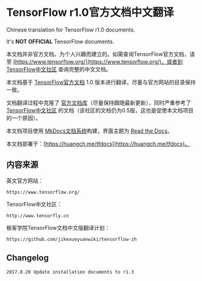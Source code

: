 # TensorFlow r1.0官方文档中文翻译
Chinese translation for TensorFlow r1.0 documents.

It's **NOT OFFICIAL** TensorFlow documents.

本文档并非官方文档，为个人兴趣而建立的。如需查询TensorFlow官方文档，请至 [https://www.tensorflow.org/](https://www.tensorflow.org/)，或者到 [TensorFlow中文社区](http://www.tensorfly.cn/) 查询完整的中文文档。


本文档基于 [TensorFlow官方文档](https://www.tensorflow.org/) 1.0 版本进行翻译，尽量与官方网站的目录保持一致。


文档翻译过程中克隆了 [官方文档库](https://github.com/tensorflow/tensorflow/tree/master/tensorflow/docs_src)（尽量保持跟随最新更新），同时严重参考了 [TensorFlow中文社区](http://www.tensorfly.cn/) 的文档（该社区的文档仍为0.5版，这也是促使本文档项目的一个原因）。


本文档项目使用 [MkDocs文档系统](http://mkdocs.org)构建，界面主题为 [Read the Docs](https://readthedocs.org/)。


本文档部署于：[https://huangch.me/tfdocs](https://huangch.me/tfdocs)。

## 内容来源

英文官方网站：

    https://www.tensorflow.org/

TensorFlow中文社区：

    http://www.tensorfly.cn

极客学院TensorFlow文档中文版翻译计划：

    https://github.com/jikexueyuanwiki/tensorflow-zh

## Changelog

    2017.8.20 Update installation documents to r1.3

